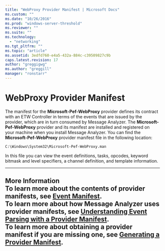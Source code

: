 ```yaml
---
title: "WebProxy Provider Manifest | Microsoft Docs"
ms.custom: ""
ms.date: "10/26/2016"
ms.prod: "windows-server-threshold"
ms.reviewer: ""
ms.suite: ""
ms.technology: 
  - "networking"
ms.tgt_pltfrm: ""
ms.topic: "article"
ms.assetid: 3edfd760-e4a5-432a-884c-c39509827c9b
caps.latest.revision: 17
author: "greggigwg"
ms.author: "greggill"
manager: "ronstarr"
---
```

# WebProxy Provider Manifest
The manifest for the **Microsoft-Pef-WebProxy** provider defines its contract with an ETW Controller in terms of the events that are issued by the provider, which are in turn consumed by Message Analyzer. The **Microsoft-Pef-WebProxy** provider and its manifest are installed and registered on your machine when you install Message Analyzer. You can find the **Microsoft-Pef-WebProxy** provider manifest file in the following location:  
  
 `C:\Windows\System32\Microsoft-Pef-WebProxy.man`  
  
 In this file you can view the event definitions, tasks, opcodes, keyword bitmask and level specifiers, a channel definition, and template information.  
  
---  
  
 **More Information**   
 **To learn more** about the contents of provider manifests, see [Event Manifest](etw-framework-conceptual-tutorial.md#BKMK_EventManifest).  
**To learn more** about how Message Analyzer uses provider manifests, see [Understanding Event Parsing with a Provider Manifest](understanding-event-parsing-with-a-provider-manifest.md).  
**To learn more** about obtaining a provider manifest if you are missing one, see [Generating a Provider Manifest](generating-a-provider-manifest.md).   
---